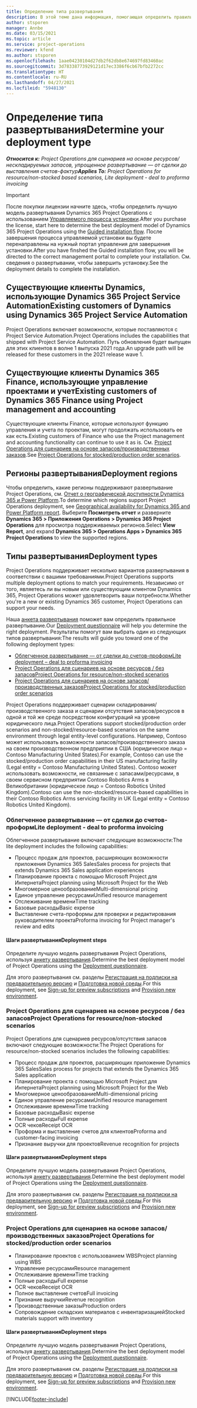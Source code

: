 ```yaml
---
title: Определение типа развертывания
description: В этой теме дана информация, помогающая определить правильный тип развертывания Project Operations для вашей компании.
author: stsporen
manager: Annbe
ms.date: 03/15/2021
ms.topic: article
ms.service: project-operations
ms.reviewer: kfend
ms.author: stsporen
ms.openlocfilehash: 1aae04230104d27db2f62db8e674697fd83460ac
ms.sourcegitcommit: 3d78338773929121d17ec3386f6cb67bfb2272cc
ms.translationtype: HT
ms.contentlocale: ru-RU
ms.lasthandoff: 04/27/2021
ms.locfileid: "5948130"
---
```

# <a name="determine-your-deployment-type"></a><span data-ttu-id="f868b-103">Определение типа развертывания</span><span class="sxs-lookup"><span data-stu-id="f868b-103">Determine your deployment type</span></span>

<span data-ttu-id="f868b-104">_**Относится к:** Project Operations для сценариев на основе ресурсов/нескладируемых запасов, упрощенное развертывание — от сделки до выставления счетов-фактур_</span><span class="sxs-lookup"><span data-stu-id="f868b-104">_**Applies To:** Project Operations for resource/non-stocked based scenarios, Lite deployment - deal to proforma invoicing_</span></span>

> [!IMPORTANT]
> <span data-ttu-id="f868b-105">После покупки лицензии начните здесь, чтобы определить лучшую модель развертывания Dynamics 365 Project Operations с использованием [Управляемого процесса установки](https://aka.ms/provisionprojectoperations).</span><span class="sxs-lookup"><span data-stu-id="f868b-105">After you purchase the license, start here to determine the best deployment model of Dynamics 365 Project Operations using the [Guided installation flow](https://aka.ms/provisionprojectoperations).</span></span>
> <span data-ttu-id="f868b-106">После завершения процесса управляемой установки вы будете перенаправлены на нужный портал управления для завершения установки.</span><span class="sxs-lookup"><span data-stu-id="f868b-106">After you have finshed the Guided installation flow, you will be directed to the correct management portal to complete your installation.</span></span> <span data-ttu-id="f868b-107">См. сведения о развертывании, чтобы завершить установку.</span><span class="sxs-lookup"><span data-stu-id="f868b-107">See the deployment details to complete the installation.</span></span>


## <a name="existing-customers-of-dynamics-using-dynamics-365-project-service-automation"></a><span data-ttu-id="f868b-108">Существующие клиенты Dynamics, использующие Dynamics 365 Project Service Automation</span><span class="sxs-lookup"><span data-stu-id="f868b-108">Existing customers of Dynamics using Dynamics 365 Project Service Automation</span></span>
<span data-ttu-id="f868b-109">Project Operations включает возможности, которые поставляются с Project Service Automation.</span><span class="sxs-lookup"><span data-stu-id="f868b-109">Project Operations includes the capabilities that shipped with Project Service Automation.</span></span> <span data-ttu-id="f868b-110">Путь обновления будет выпущен для этих клиентов в волне 1 выпуска 2021 года.</span><span class="sxs-lookup"><span data-stu-id="f868b-110">An upgrade path will be released for these customers in the 2021 release wave 1.</span></span>

## <a name="existing-customers-of-dynamics-365-finance-using-project-management-and-accounting"></a><span data-ttu-id="f868b-111">Существующие клиенты Dynamics 365 Finance, использующие управление проектами и учет</span><span class="sxs-lookup"><span data-stu-id="f868b-111">Existing customers of Dynamics 365 Finance using Project management and accounting</span></span> 

<span data-ttu-id="f868b-112">Существующие клиенты Finance, которые используют функцию управления и учета по проектам, могут продолжать использовать ее как есть.</span><span class="sxs-lookup"><span data-stu-id="f868b-112">Existing customers of Finance who use the Project management and accounting functionality can continue to use it as is.</span></span> <span data-ttu-id="f868b-113">См. [Project Operations для сценариев на основе запасов/производственных заказов](#pma).</span><span class="sxs-lookup"><span data-stu-id="f868b-113">See [Project Operations for stocked/production order scenarios](#pma).</span></span>


## <a name="deployment-regions"></a><span data-ttu-id="f868b-114">Регионы развертывания</span><span class="sxs-lookup"><span data-stu-id="f868b-114">Deployment regions</span></span>
<span data-ttu-id="f868b-115">Чтобы определить, какие регионы поддерживают развертывание Project Operations, см. [Отчет о географической доступности Dynamics 365 и Power Platform](https://dynamics.microsoft.com/en-us/geographic-availability/).</span><span class="sxs-lookup"><span data-stu-id="f868b-115">To determine which regions support Project Operations deployment, see [Geographical availability for Dynamics 365 and Power Platform report](https://dynamics.microsoft.com/en-us/geographic-availability/).</span></span> <span data-ttu-id="f868b-116">Выберите **Посмотреть отчет** и разверните **Dynamics 365 > Приложения Operations > Dynamics 365 Project Operations** для просмотра поддерживаемых регионов.</span><span class="sxs-lookup"><span data-stu-id="f868b-116">Select **View Report**, and expand **Dynamics 365 > Operations Apps > Dynamics 365 Project Operations** to view the supported regions.</span></span>

## <a name="deployment-types"></a><span data-ttu-id="f868b-117">Типы развертывания</span><span class="sxs-lookup"><span data-stu-id="f868b-117">Deployment types</span></span>
<span data-ttu-id="f868b-118">Project Operations поддерживает несколько вариантов развертывания в соответствии с вашими требованиями.</span><span class="sxs-lookup"><span data-stu-id="f868b-118">Project Operations supports multiple deployment options to match your requirements.</span></span> <span data-ttu-id="f868b-119">Независимо от того, являетесь ли вы новым или существующим клиентом Dynamics 365, Project Operations может удовлетворить ваши потребности.</span><span class="sxs-lookup"><span data-stu-id="f868b-119">Whether you're a new or existing Dynamics 365 customer, Project Operations can support your needs.</span></span>

<span data-ttu-id="f868b-120">Наша [анкета развертывания](https://aka.ms/provisionprojectoperations) поможет вам определить правильное развертывание.</span><span class="sxs-lookup"><span data-stu-id="f868b-120">Our [Deployment questionnaire](https://aka.ms/provisionprojectoperations) will help you determine the right deployment.</span></span> <span data-ttu-id="f868b-121">Результаты помогут вам выбрать один из следующих типов развертывания:</span><span class="sxs-lookup"><span data-stu-id="f868b-121">The results will guide you toward one of the following deployment types:</span></span>

- [<span data-ttu-id="f868b-122">Облегченное развертывание — от сделки до счетов-проформ</span><span class="sxs-lookup"><span data-stu-id="f868b-122">Lite deployment – deal to proforma invoicing</span></span>](#lite)
- [<span data-ttu-id="f868b-123">Project Operations для сценариев на основе ресурсов / без запасов</span><span class="sxs-lookup"><span data-stu-id="f868b-123">Project Operations for resource/non-stocked scenarios</span></span>](#integrated)
- [<span data-ttu-id="f868b-124">Project Operations для сценариев на основе запасов/производственных заказов</span><span class="sxs-lookup"><span data-stu-id="f868b-124">Project Operations for stocked/production order scenarios</span></span>](#pma)

<span data-ttu-id="f868b-125">Project Operations поддерживает сценарии складирования/производственного заказа и сценарии отсутствия запасов/ресурсов в одной и той же среде посредством конфигураций на уровне юридического лица.</span><span class="sxs-lookup"><span data-stu-id="f868b-125">Project Operations support stocked/production order scenarios and non-stocked/resource-based scenarios on the same environment through legal entity-level configurations.</span></span> <span data-ttu-id="f868b-126">Например, Contoso может использовать возможности запасов/производственного заказа на своем производственном предприятии в США (юридическое лицо = Contoso Manufacturing United States).</span><span class="sxs-lookup"><span data-stu-id="f868b-126">For example, Contoso can use the stocked/production order capabilities in their US manufacturing facility (Legal entity = Contoso Manufacturing United States).</span></span> <span data-ttu-id="f868b-127">Contoso может использовать возможности, не связанные с запасами/ресурсами, в своем сервисном предприятии Contoso Robotics Arms в Великобритании (юридическое лицо = Contoso Robotics United Kingdom).</span><span class="sxs-lookup"><span data-stu-id="f868b-127">Contoso can use the non-stocked/resource-based capabilities in their Contoso Robotics Arms servicing facility in UK (Legal entity = Contoso Robotics United Kingdom).</span></span>

### <a name="lite-deployment---deal-to-proforma-invoicing"></a><a  name="lite"></a><span data-ttu-id="f868b-128">Облегченное развертывание — от сделки до счетов-проформ</span><span class="sxs-lookup"><span data-stu-id="f868b-128">Lite deployment - deal to proforma invoicing</span></span>

<span data-ttu-id="f868b-129">Облегченное развертывание включает следующие возможности:</span><span class="sxs-lookup"><span data-stu-id="f868b-129">The lite deployment includes the following capabilities:</span></span>

- <span data-ttu-id="f868b-130">Процесс продаж для проектов, расширяющих возможности приложения Dynamics 365 Sales</span><span class="sxs-lookup"><span data-stu-id="f868b-130">Sales process for projects that extends Dynamics 365 Sales application experiences</span></span>
- <span data-ttu-id="f868b-131">Планирование проекта с помощью Microsoft Project для Интернета</span><span class="sxs-lookup"><span data-stu-id="f868b-131">Project planning using Microsoft Project for the Web</span></span>
- <span data-ttu-id="f868b-132">Многомерное ценообразование</span><span class="sxs-lookup"><span data-stu-id="f868b-132">Multi-dimensional pricing</span></span>
- <span data-ttu-id="f868b-133">Единое управление ресурсами</span><span class="sxs-lookup"><span data-stu-id="f868b-133">Unified resource management</span></span>
- <span data-ttu-id="f868b-134">Отслеживание времени</span><span class="sxs-lookup"><span data-stu-id="f868b-134">Time tracking</span></span>
- <span data-ttu-id="f868b-135">Базовые расходы</span><span class="sxs-lookup"><span data-stu-id="f868b-135">Basic expense</span></span>
- <span data-ttu-id="f868b-136">Выставление счета-проформы для проверки и редактирования руководителем проекта</span><span class="sxs-lookup"><span data-stu-id="f868b-136">Proforma invoicing for Project manager's review and edits</span></span> 

#### <a name="deployment-steps"></a><span data-ttu-id="f868b-137">Шаги развертывания</span><span class="sxs-lookup"><span data-stu-id="f868b-137">Deployment steps</span></span>
<span data-ttu-id="f868b-138">Определите лучшую модель развертывания Project Operations, используя [анкету развертывания](https://aka.ms/provisionprojectoperations).</span><span class="sxs-lookup"><span data-stu-id="f868b-138">Determine the best deployment model of Project Operations using the [Deployment questionnaire](https://aka.ms/provisionprojectoperations).</span></span>

<span data-ttu-id="f868b-139">Для этого развертывания см. разделы [Регистрация на подписки на предварительную версию](lite-preview-subscription-sign-up.md) и [Подготовка новой среды](lite-deployment.md).</span><span class="sxs-lookup"><span data-stu-id="f868b-139">For this deployment, see [Sign-up for preview subscriptions](lite-preview-subscription-sign-up.md) and [Provision new environment](lite-deployment.md).</span></span> 


### <a name="project-operations-for-resourcenon-stocked-scenarios"></a><a name="integrated"></a><span data-ttu-id="f868b-140">Project Operations для сценариев на основе ресурсов / без запасов</span><span class="sxs-lookup"><span data-stu-id="f868b-140">Project Operations for resource/non-stocked scenarios</span></span>
<span data-ttu-id="f868b-141">Project Operations для сценариев ресурсов/отсутствия запасов включают следующие возможности:</span><span class="sxs-lookup"><span data-stu-id="f868b-141">The Project Operations for resource/non-stocked scenarios includes the following capabilities:</span></span>
 
- <span data-ttu-id="f868b-142">Процесс продаж для проектов, расширяющих приложение Dynamics 365 Sales</span><span class="sxs-lookup"><span data-stu-id="f868b-142">Sales process for projects that extends the Dynamics 365 Sales application</span></span>
- <span data-ttu-id="f868b-143">Планирование проекта с помощью Microsoft Project для Интернета</span><span class="sxs-lookup"><span data-stu-id="f868b-143">Project planning using Microsoft Project for the Web</span></span>
- <span data-ttu-id="f868b-144">Многомерное ценообразование</span><span class="sxs-lookup"><span data-stu-id="f868b-144">Multi-dimensional pricing</span></span>
- <span data-ttu-id="f868b-145">Единое управление ресурсами</span><span class="sxs-lookup"><span data-stu-id="f868b-145">Unified resource management</span></span>
- <span data-ttu-id="f868b-146">Отслеживание времени</span><span class="sxs-lookup"><span data-stu-id="f868b-146">Time tracking</span></span>
- <span data-ttu-id="f868b-147">Базовые расходы</span><span class="sxs-lookup"><span data-stu-id="f868b-147">Basic expense</span></span>
- <span data-ttu-id="f868b-148">Полные расходы</span><span class="sxs-lookup"><span data-stu-id="f868b-148">Full expense</span></span>
- <span data-ttu-id="f868b-149">OCR чеков</span><span class="sxs-lookup"><span data-stu-id="f868b-149">Receipt OCR</span></span>
- <span data-ttu-id="f868b-150">Проформа и выставление счетов для клиентов</span><span class="sxs-lookup"><span data-stu-id="f868b-150">Proforma and customer-facing invoicing</span></span> 
- <span data-ttu-id="f868b-151">Признание выручки для проектов</span><span class="sxs-lookup"><span data-stu-id="f868b-151">Revenue recognition for projects</span></span>

#### <a name="deployment-steps"></a><span data-ttu-id="f868b-152">Шаги развертывания</span><span class="sxs-lookup"><span data-stu-id="f868b-152">Deployment steps</span></span>
<span data-ttu-id="f868b-153">Определите лучшую модель развертывания Project Operations, используя [анкету развертывания](https://aka.ms/provisionprojectoperations).</span><span class="sxs-lookup"><span data-stu-id="f868b-153">Determine the best deployment model of Project Operations using the [Deployment questionnaire](https://aka.ms/provisionprojectoperations).</span></span>

<span data-ttu-id="f868b-154">Для этого развертывания см. разделы [Регистрация на подписки на предварительную версию](resource-sign-up-preview-subscription.md) и [Подготовка новой среды](resource-provision-new-environment.md).</span><span class="sxs-lookup"><span data-stu-id="f868b-154">For this deployment, see [Sign-up for preview subscriptions](resource-sign-up-preview-subscription.md) and [Provision new environment](resource-provision-new-environment.md).</span></span> 


### <a name="project-operations-for-stockedproduction-order-scenarios"></a><a name="pma"></a><span data-ttu-id="f868b-155">Project Operations для сценариев на основе запасов/производственных заказов</span><span class="sxs-lookup"><span data-stu-id="f868b-155">Project Operations for stocked/production order scenarios</span></span>

- <span data-ttu-id="f868b-156">Планирование проектов с использованием WBS</span><span class="sxs-lookup"><span data-stu-id="f868b-156">Project planning using WBS</span></span>
- <span data-ttu-id="f868b-157">Управление ресурсами</span><span class="sxs-lookup"><span data-stu-id="f868b-157">Resource management</span></span>
- <span data-ttu-id="f868b-158">Отслеживание времени</span><span class="sxs-lookup"><span data-stu-id="f868b-158">Time tracking</span></span>
- <span data-ttu-id="f868b-159">Полные расходы</span><span class="sxs-lookup"><span data-stu-id="f868b-159">Full expense</span></span>
- <span data-ttu-id="f868b-160">OCR чеков</span><span class="sxs-lookup"><span data-stu-id="f868b-160">Receipt OCR</span></span>
- <span data-ttu-id="f868b-161">Полное выставление счетов</span><span class="sxs-lookup"><span data-stu-id="f868b-161">Full invoicing</span></span>
- <span data-ttu-id="f868b-162">Признание выручки</span><span class="sxs-lookup"><span data-stu-id="f868b-162">Revenue recognition</span></span>
- <span data-ttu-id="f868b-163">Производственные заказы</span><span class="sxs-lookup"><span data-stu-id="f868b-163">Production orders</span></span>
- <span data-ttu-id="f868b-164">Сопровождение складских материалов с инвентаризацией</span><span class="sxs-lookup"><span data-stu-id="f868b-164">Stocked materials support with inventory</span></span>

#### <a name="deployment-steps"></a><span data-ttu-id="f868b-165">Шаги развертывания</span><span class="sxs-lookup"><span data-stu-id="f868b-165">Deployment steps</span></span>
<span data-ttu-id="f868b-166">Определите лучшую модель развертывания Project Operations, используя [анкету развертывания](https://aka.ms/provisionprojectoperations).</span><span class="sxs-lookup"><span data-stu-id="f868b-166">Determine the best deployment model of Project Operations using the [Deployment questionnaire](https://aka.ms/provisionprojectoperations).</span></span>

<span data-ttu-id="f868b-167">Для этого развертывания см. разделы [Регистрация на подписки на предварительную версию](/dynamics365/fin-ops-core/dev-itpro/dev-tools/sign-up-preview-subscription?toc=%2fdynamics365%2ffinance%2ftoc.json) и [Подготовка новой среды](/dynamics365/fin-ops-core/dev-itpro/deployment/deploy-demo-environment?toc=%2fdynamics365%2ffinance%2ftoc.json).</span><span class="sxs-lookup"><span data-stu-id="f868b-167">For this deployment, see [Sign-up for preview subscriptions](/dynamics365/fin-ops-core/dev-itpro/dev-tools/sign-up-preview-subscription?toc=%2fdynamics365%2ffinance%2ftoc.json) and [Provision new environment](/dynamics365/fin-ops-core/dev-itpro/deployment/deploy-demo-environment?toc=%2fdynamics365%2ffinance%2ftoc.json).</span></span> 



[!INCLUDE[footer-include](../includes/footer-banner.md)]